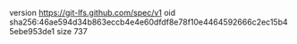 version https://git-lfs.github.com/spec/v1
oid sha256:46ae594d34b863eccb4e4e60dfdf8e78f10e4464592666c2ec15b45ebe953de1
size 737
